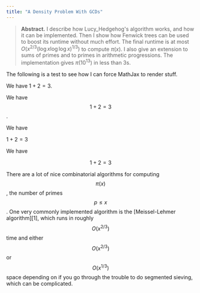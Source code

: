 ```yaml
---
title: "A Density Problem With GCDs"
---
```


> **Abstract.** I describe how Lucy_Hedgehog's algorithm works, and how it can be implemented. Then I show how Fenwick trees can be used to boost its runtime without much effort. The final runtime is at most $O(x^{2/3} (\log x \log \log x)^{1/3})$ to compute $\pi(x)$. I also give an extension to sums of primes and to primes in arithmetic progressions. The implementation gives $\pi(10^{13})$ in less than 3s.

The following is a test to see how I can force MathJax to render stuff.

We have $1+2=3$.

We have $$1+2=3$$.

We have

$1+2=3$

We have

$$1+2=3$$

There are a lot of nice combinatorial algorithms for computing $$\pi(x)$$, the number of primes $$p \leq x$$. One very commonly implemented algorithm is the [Meissel-Lehmer algorithm][1], which runs in roughly $$O(x^{2/3})$$ time and either $$O(x^{2/3})$$ or $$O(x^{1/3})$$ space depending on if you go through the trouble to do segmented sieving, which can be complicated.